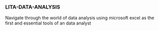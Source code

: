 ### LITA-DATA-ANALYSIS
Navigate through the world of data analysis using microsoft excel as the first and essential tools of an data analyst 
